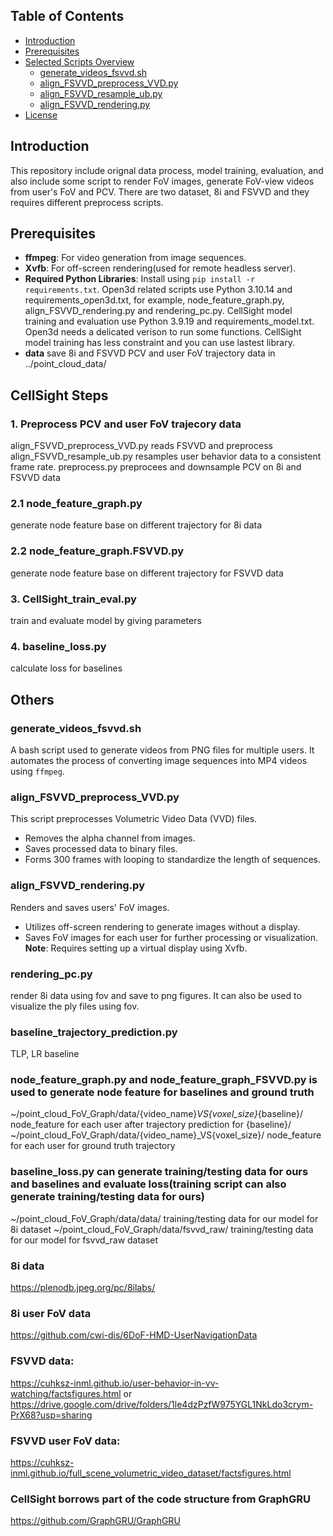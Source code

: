 ## Table of Contents

- [Introduction](#introduction)
- [Prerequisites](#prerequisites)
- [Selected Scripts Overview](#scripts-overview)
  - [generate_videos_fsvvd.sh](#generate_videos_fsvvdsh)
  - [align_FSVVD_preprocess_VVD.py](#align_fsvvd_preprocess_vvdpy)
  - [align_FSVVD_resample_ub.py](#align_fsvvd_resample_ubpy)
  - [align_FSVVD_rendering.py](#align_fsvvd_renderingpy)
- [License](#license)

## Introduction

This repository include orignal data process, model training, evaluation, and also include some script to render FoV images, generate FoV-view videos from user's FoV and PCV.
There are two dataset, 8i and FSVVD and they requires different preprocess scripts.

## Prerequisites

- **ffmpeg**: For video generation from image sequences.
- **Xvfb**: For off-screen rendering(used for remote headless server).
- **Required Python Libraries**: Install using `pip install -r requirements.txt`. Open3d related scripts use Python 3.10.14 and requirements_open3d.txt, for example, node_feature_graph.py, align_FSVVD_rendering.py and rendering_pc.py. CellSight model training and evaluation use Python 3.9.19 and requirements_model.txt. Open3d needs a delicated verison to run some functions. CellSight model training has less constraint and you can use lastest library.
- **data** save 8i and FSVVD PCV and user FoV trajectory data in ../point_cloud_data/



## CellSight Steps
### 1. Preprocess PCV and user FoV trajecory data 
align_FSVVD_preprocess_VVD.py reads FSVVD and preprocess
align_FSVVD_resample_ub.py resamples user behavior data to a consistent frame rate.
preprocess.py preprocees and downsample PCV on 8i and FSVVD data
### 2.1 node_feature_graph.py 
generate node feature base on different trajectory for 8i data
### 2.2 node_feature_graph.FSVVD.py
generate node feature base on different trajectory for FSVVD data
### 3. CellSight_train_eval.py
train and evaluate model by giving parameters
### 4. baseline_loss.py
calculate loss for baselines


## Others
### generate_videos_fsvvd.sh
A bash script used to generate videos from PNG files for multiple users. It automates the process of converting image sequences into MP4 videos using `ffmpeg`.
### align_FSVVD_preprocess_VVD.py
This script preprocesses Volumetric Video Data (VVD) files.
- Removes the alpha channel from images.
- Saves processed data to binary files.
- Forms 300 frames with looping to standardize the length of sequences.

### align_FSVVD_rendering.py
Renders and saves users' FoV images.
- Utilizes off-screen rendering to generate images without a display.
- Saves FoV images for each user for further processing or visualization.
**Note**: Requires setting up a virtual display using Xvfb.
### rendering_pc.py
render 8i data using fov and save to png figures. It can also be used to visualize the ply files using fov.
### baseline_trajectory_prediction.py
TLP, LR baseline
### node_feature_graph.py and node_feature_graph_FSVVD.py is used to generate node feature for baselines and ground truth
~/point_cloud_FoV_Graph/data/{video_name}_VS{voxel_size}_{baseline}/
node_feature for each user after trajectory prediction for {baseline}/
~/point_cloud_FoV_Graph/data/{video_name}_VS{voxel_size}/
node_feature for each user for ground truth trajectory
### baseline_loss.py can generate training/testing data for ours and baselines and evaluate loss(training script can also generate training/testing data for ours)
~/point_cloud_FoV_Graph/data/data/
training/testing data for our model for 8i dataset
~/point_cloud_FoV_Graph/data/fsvvd_raw/
training/testing data for our model for fsvvd_raw dataset

### 8i data
https://plenodb.jpeg.org/pc/8ilabs/
### 8i user FoV data
https://github.com/cwi-dis/6DoF-HMD-UserNavigationData
###  FSVVD data:
https://cuhksz-inml.github.io/user-behavior-in-vv-watching/factsfigures.html
or
https://drive.google.com/drive/folders/1le4dzPzfW975YGL1NkLdo3crym-PrX68?usp=sharing
### FSVVD user FoV data:
https://cuhksz-inml.github.io/full_scene_volumetric_video_dataset/factsfigures.html
### CellSight borrows part of the code structure from GraphGRU
https://github.com/GraphGRU/GraphGRU



